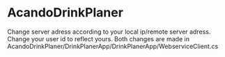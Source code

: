# AcandoDrinkPlaner
Change server adress according to your local ip/remote server adress.
Change your user id to reflect yours.
Both changes are made in AcandoDrinkPlaner/DrinkPlanerApp/DrinkPlanerApp/WebserviceClient.cs
